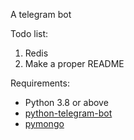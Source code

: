 A telegram bot

Todo list:
1. Redis
2. Make a proper README

Requirements:

- Python 3.8 or above
- [python-telegram-bot](https://python-telegram-bot.org/)
- [pymongo](https://pypi.org/project/pymongo/)